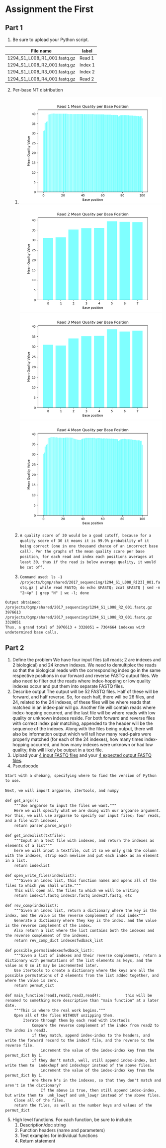 # Assignment the First

## Part 1
1. Be sure to upload your Python script.

| File name | label |
|---|---|
| 1294_S1_L008_R1_001.fastq.gz | Read 1 |
| 1294_S1_L008_R2_001.fastq.gz | Index 1 |
| 1294_S1_L008_R3_001.fastq.gz | Index 2 |
| 1294_S1_L008_R4_001.fastq.gz | Read 2 |

2. Per-base NT distribution
    1. ![R1](https://raw.githubusercontent.com/2020-bgmp/demultiplexing-holston-a/master/Assignment-the-first/R1_mean_qual_base_pos.png)
    ![R2](https://raw.githubusercontent.com/2020-bgmp/demultiplexing-holston-a/master/Assignment-the-first/R2_mean_qual_base_pos.png)
    ![R3](https://raw.githubusercontent.com/2020-bgmp/demultiplexing-holston-a/master/Assignment-the-first/R3_mean_qual_base_pos.png)
    ![R4](https://raw.githubusercontent.com/2020-bgmp/demultiplexing-holston-a/master/Assignment-the-first/R4_mean_qual_base_pos.png)
    
    2. ```A quality score of 30 would be a good cutoff, because for a quality score of 30 it means it is 99.9% probability of it being correct (one in one thousand chance of an incorrect base call). Per the graphs of the mean quality score per base position, for each read and index each positions averages at least 30, thus if the read is below average quality, it would be cut off.```
    3. ```Command used: ls -1 /projects/bgmp/shared/2017_sequencing/1294_S1_L008_R[23]_001.fastq.gz | while read FASTQ; do echo $FASTQ; zcat $FASTQ | sed -n "2~4p" | grep "N" | wc -l; done```

```
Output obtained:
/projects/bgmp/shared/2017_sequencing/1294_S1_L008_R2_001.fastq.gz
3976613
/projects/bgmp/shared/2017_sequencing/1294_S1_L008_R3_001.fastq.gz
3328051
Thus, a grand total of 3976613 + 3328051 = 7304664 indexes with undetermined base calls.
```
    
## Part 2
1. Define the problem
    We have four input files (all reads; 2 are indexes and 2 biological) and 24 known indexes. We need to demultiplex the reads so that the biological reads with the corresponding index go in the same respective positions in our forward and reverse FASTQ output files. We also need to filter out the reads where index-hopping or low quality indexes occur and put them into separate FASTQ files.
2. Describe output
        The output will be 52 FASTQ files. Half of these will be forward, and half reverse. So, for each half, there will be 26 files, and 24, related to the 24 indexes, of these files will be where reads that matched in an index-pair will go. Another file will contain reads where index-hopping occurred, and the last file will be where reads with low quality or unknown indexes reside. For both forward and reverse files with correct index pair matching, appended to the header will be the sequence of the indexes. Along with the files being output, there will also be information output which will tell how many read-pairs were properly matched (for each of the 24 indexes), how many times index-hopping occurred, and how many indexes were unknown or had low quality; this will likely be output in a text file.
3. Upload your [4 input FASTQ files](../TEST-input_FASTQ) and your [4 expected output FASTQ files](../TEST-output_FASTQ).
4. Pseudocode

```
Start with a shebang, specifying where to find the version of Python to use.

Next, we will import argparse, itertools, and numpy

def get_args():
    """Use argparse to input the files we want."""
    Here we will specify what we are doing with our argparse argument. For this, we will use argparse to specify our input files; four reads, and a file with indexes.
    return parser.parse_args()

def get_indexlist(txtfile):
    """Input an a text file with indexes, and return the indexes as elements of a list"""
    here we will input a textfile, cut it so we only grab the column with the indexes, strip each newline and put each index as an element in a list.
    return indexlist

def open_write_files(indexlist):
    """Given an index list, this function names and opens all of the files to which you shall write."""
    This will open all the files to which we will be writing
    return index1f.fastq index1r.fastq index2f.fastq, etc

def rev_comp(indexlist):
    """Given an index list, return a dictionary where the key is the index, and the value is the reverse complement of said index"""
    Generate a dictionary where they key is the index, and the value is the reverse complement of the index.
    Also return a list where the list contains both the indexes and the reverse complement of the indexes. 
    return rev_comp_dict indexesfwdback_list

def possible_perms(indexesfwdback_list):
    """Given a list of indexes and their reverse complements, return a dictionary with permutations of the list elements as keys, and the value as 0 so it may be incremented later.
    Use itertools to create a dictionary where the keys are all the possible permutations of 2 elements from the list added together, and where the value is zero.
    return permut_dict

def main_function(read1,read2,read3,read4):           this will be renamed to something more descriptive than "main function" at a later date.
    """This is where the real work begins."""
    Open all of the files WITHOUT unzipping them.
        Iterate through them by each read with itertools
            Compare the reverse complement of the index from read2 to the index in read3.
            if they match, append index-index to the headers, and write the forward record to the indexf file, and the reverse to the reverse file.
                increment the value of the index-index key from the permut_dict by 1.
            if they don't match, well, still append index-index, but write them to  indexhopf and indexhopr instead of the above files.
                increment the value of the index-index key from the permut_dict by 1.
            Are there N's in the indexes, so that they don't match and aren't in the dictionary?
                If the above is true, then still append index-index, but write them to  unk_lowqf and unk_lowqr instead of the above files.
    Close all of the files.
    return the files, as well as the number keys and values of the permut_dict
```

5. High level functions. For each function, be sure to include:
    1. Description/doc string
    2. Function headers (name and parameters)
    3. Test examples for individual functions
    4. Return statement



